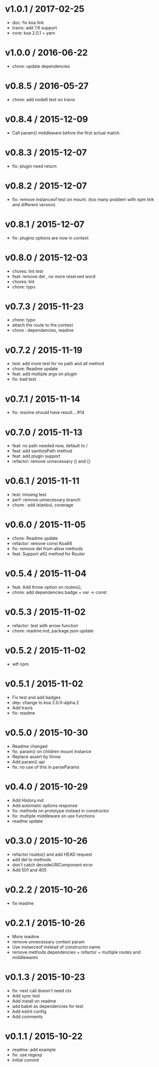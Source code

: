 
v1.0.1 / 2017-02-25
===================

  * doc: fix koa link
  * travis: add 7.6 support
  * core: koa 2.0.1 + yarn

v1.0.0 / 2016-06-22
===================

  * chore: update dependencies

v0.8.5 / 2016-05-27
===================

  * chore: add node6 test on travis

v0.8.4 / 2015-12-09
===================

  * Call param() middleware before the first actual match.

v0.8.3 / 2015-12-07
===================

  * fix: plugin need return

v0.8.2 / 2015-12-07
===================

  * fix: remove instanceof test on mount. (too many problem with npm link and different version)

v0.8.1 / 2015-12-07
===================

  * fix: plugins options are now in context

v0.8.0 / 2015-12-03
===================

  * chores: lint test
  * feat: remove del , no more reserved word
  * chores: lint
  * chore: typo

v0.7.3 / 2015-11-23
===================

  * chore: typo
  * attach the route to the context
  * chore : dependencies, readme

v0.7.2 / 2015-11-19
===================

  * test: add more test for no path and all method
  * chore: Readme update
  * feat: add multiple args on plugin
  * fix: bad test

v0.7.1 / 2015-11-14
===================

  * fix: resolve should have result...  #14

v0.7.0 / 2015-11-13
===================

  * feat: no path needed now, default to /
  * feat: add sanitizePath method
  * feat: add plugin support
  * refactor: remove unnecessary () and {}

v0.6.1 / 2015-11-11
===================

  * test: missing test
  * perf: remove unnecessary branch
  * chore : add istanbul, coverage

v0.6.0 / 2015-11-05
===================

  * chore: Readme update
  * refactor: remove const Koa66
  * fix: remove del from allow methods
  * feat: Support all() method for Router

v0.5.4 / 2015-11-04
===================

  * feat: Add throw option on routes();
  * chore: add dependencies badge + var -> const

v0.5.3 / 2015-11-02
===================

  * refactor: test with arrow function
  * chore: readme.md, package.json update

v0.5.2 / 2015-11-02
===================
  * wtf npm

v0.5.1 / 2015-11-02
===================

  * Fix test and add badges
  * dep: change to koa 2.0.0-alpha.2
  * Add travis
  * fix: readme

v0.5.0 / 2015-10-30
===================

  * Readme changed
  * fix: param() on children mount instance
  * Replace assert by throw
  * Add param() api
  * fix: no use of this in parseParams

v0.4.0 / 2015-10-29
===================

  * Add History.md
  * Add automatic options response
  * fix: methods on prototype instead in constructor
  * fix: multiple middleware on use functions
  * readme update

v0.3.0 / 2015-10-26
===================

  * refactor routes() and add HEAD request
  * add del to methods
  * don't catch decodeURIComponent error
  * Add 501 and 405

v0.2.2 / 2015-10-26
===================

  * fix readme

v0.2.1 / 2015-10-26
===================

  * More readme
  * remove unnecessary context param
  * Use instanceof instead of constructor.name
  * remove methods dependencies + refactor + multiple routes and middlewares

v0.1.3 / 2015-10-23
===================

  * fix: next call doesn't need ctx
  * Add sync test
  * Add install on readme
  * add babel as dependencies for test
  * Add eslint config
  * Add comments

v0.1.1 / 2015-10-22
===================

  * readme: add example
  * fix: use regexp
  * Initial commit

